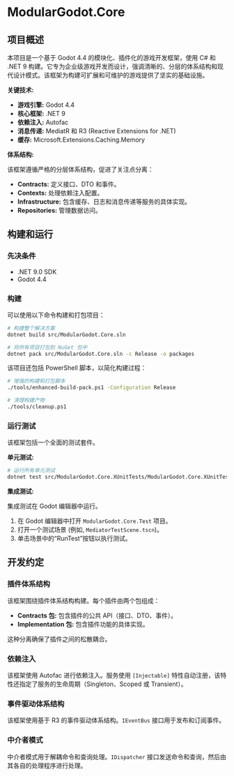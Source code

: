 # ModularGodot.Core

## 项目概述

本项目是一个基于 Godot 4.4 的模块化、插件化的游戏开发框架，使用 C# 和 .NET 9 构建。它专为企业级游戏开发而设计，强调清晰的、分层的体系结构和现代设计模式。该框架为构建可扩展和可维护的游戏提供了坚实的基础设施。

**关键技术:**

*   **游戏引擎:** Godot 4.4
*   **核心框架:** .NET 9
*   **依赖注入:** Autofac
*   **消息传递:** MediatR 和 R3 (Reactive Extensions for .NET)
*   **缓存:** Microsoft.Extensions.Caching.Memory

**体系结构:**

该框架遵循严格的分层体系结构，促进了关注点分离：

*   **Contracts:** 定义接口、DTO 和事件。
*   **Contexts:** 处理依赖注入配置。
*   **Infrastructure:** 包含缓存、日志和消息传递等服务的具体实现。
*   **Repositories:** 管理数据访问。

## 构建和运行

### 先决条件

*   .NET 9.0 SDK
*   Godot 4.4

### 构建

可以使用以下命令构建和打包项目：

```bash
# 构建整个解决方案
dotnet build src/ModularGodot.Core.sln

# 将所有项目打包到 NuGet 包中
dotnet pack src/ModularGodot.Core.sln -c Release -o packages
```

该项目还包括 PowerShell 脚本，以简化构建过程：

```bash
# 增强的构建和打包脚本
./tools/enhanced-build-pack.ps1 -Configuration Release

# 清理构建产物
./tools/cleanup.ps1
```

### 运行测试

该框架包括一个全面的测试套件。

**单元测试:**

```bash
# 运行所有单元测试
dotnet test src/ModularGodot.Core.XUnitTests/ModularGodot.Core.XUnitTests.csproj
```

**集成测试:**

集成测试在 Godot 编辑器中运行。

1.  在 Godot 编辑器中打开 `ModularGodot.Core.Test` 项目。
2.  打开一个测试场景 (例如, `MediatorTestScene.tscn`)。
3.  单击场景中的“RunTest”按钮以执行测试。

## 开发约定

### 插件体系结构

该框架围绕插件体系结构构建。每个插件由两个包组成：

*   **Contracts 包:** 包含插件的公共 API（接口、DTO、事件）。
*   **Implementation 包:** 包含插件功能的具体实现。

这种分离确保了插件之间的松散耦合。

### 依赖注入

该框架使用 Autofac 进行依赖注入。服务使用 `[Injectable]` 特性自动注册，该特性还指定了服务的生命周期（Singleton、Scoped 或 Transient）。

### 事件驱动体系结构

该框架使用基于 R3 的事件驱动体系结构。`IEventBus` 接口用于发布和订阅事件。

### 中介者模式

中介者模式用于解耦命令和查询处理。`IDispatcher` 接口发送命令和查询，然后由其各自的处理程序进行处理。